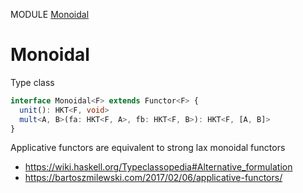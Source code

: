 MODULE [Monoidal](https://github.com/gcanti/fp-ts/blob/master/src/Monoidal.ts)
# Monoidal
Type class
```ts
interface Monoidal<F> extends Functor<F> {
  unit(): HKT<F, void>
  mult<A, B>(fa: HKT<F, A>, fb: HKT<F, B>): HKT<F, [A, B]>
}
```
Applicative functors are equivalent to strong lax monoidal functors
- https://wiki.haskell.org/Typeclassopedia#Alternative_formulation
- https://bartoszmilewski.com/2017/02/06/applicative-functors/